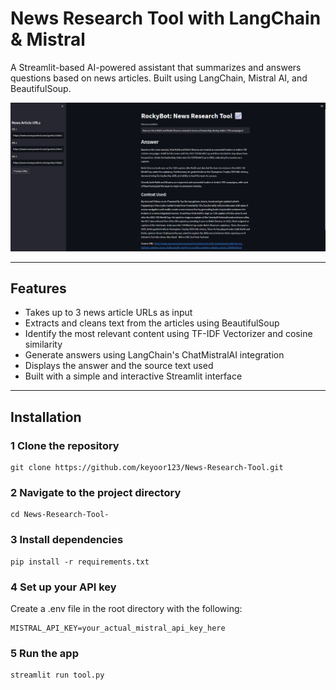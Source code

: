 # News Research Tool with LangChain & Mistral

A Streamlit-based AI-powered assistant that summarizes and answers questions based on news articles. Built using LangChain, Mistral AI, and BeautifulSoup.

![Answer Screenshot](research-tool.jpg)

---

## Features

- Takes up to 3 news article URLs as input
- Extracts and cleans text from the articles using BeautifulSoup
- Identify the most relevant content using TF-IDF Vectorizer and cosine similarity
- Generate answers using LangChain's ChatMistralAI integration
- Displays the answer and the source text used
- Built with a simple and interactive Streamlit interface

---

## Installation

### 1 Clone the repository

```
git clone https://github.com/keyoor123/News-Research-Tool.git
```

### 2 Navigate to the project directory

```
cd News-Research-Tool-
```

### 3 Install dependencies

```
pip install -r requirements.txt
```

### 4 Set up your API key

Create a .env file in the root directory with the following:
```
MISTRAL_API_KEY=your_actual_mistral_api_key_here
```

### 5 Run the app

```
streamlit run tool.py
```


